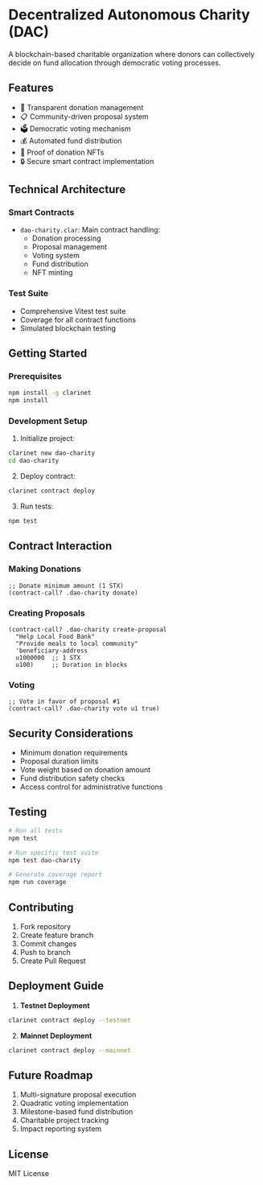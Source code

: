 # Decentralized Autonomous Charity (DAC)

A blockchain-based charitable organization where donors can collectively decide on fund allocation through democratic voting processes.

## Features

- 🏦 Transparent donation management
- 📋 Community-driven proposal system
- 🗳️ Democratic voting mechanism
- 💰 Automated fund distribution
- 🎨 Proof of donation NFTs
- 🔒 Secure smart contract implementation

## Technical Architecture

### Smart Contracts

- `dao-charity.clar`: Main contract handling:
    - Donation processing
    - Proposal management
    - Voting system
    - Fund distribution
    - NFT minting

### Test Suite

- Comprehensive Vitest test suite
- Coverage for all contract functions
- Simulated blockchain testing

## Getting Started

### Prerequisites

```bash
npm install -g clarinet
npm install
```

### Development Setup

1. Initialize project:
```bash
clarinet new dao-charity
cd dao-charity
```

2. Deploy contract:
```bash
clarinet contract deploy
```

3. Run tests:
```bash
npm test
```

## Contract Interaction

### Making Donations

```clarity
;; Donate minimum amount (1 STX)
(contract-call? .dao-charity donate)
```

### Creating Proposals

```clarity
(contract-call? .dao-charity create-proposal
  "Help Local Food Bank"
  "Provide meals to local community"
  'beneficiary-address
  u1000000  ;; 1 STX
  u100)     ;; Duration in blocks
```

### Voting

```clarity
;; Vote in favor of proposal #1
(contract-call? .dao-charity vote u1 true)
```

## Security Considerations

- Minimum donation requirements
- Proposal duration limits
- Vote weight based on donation amount
- Fund distribution safety checks
- Access control for administrative functions

## Testing

```bash
# Run all tests
npm test

# Run specific test suite
npm test dao-charity

# Generate coverage report
npm run coverage
```

## Contributing

1. Fork repository
2. Create feature branch
3. Commit changes
4. Push to branch
5. Create Pull Request

## Deployment Guide

1. **Testnet Deployment**
```bash
clarinet contract deploy --testnet
```

2. **Mainnet Deployment**
```bash
clarinet contract deploy --mainnet
```

## Future Roadmap

1. Multi-signature proposal execution
2. Quadratic voting implementation
3. Milestone-based fund distribution
4. Charitable project tracking
5. Impact reporting system

## License

MIT License

